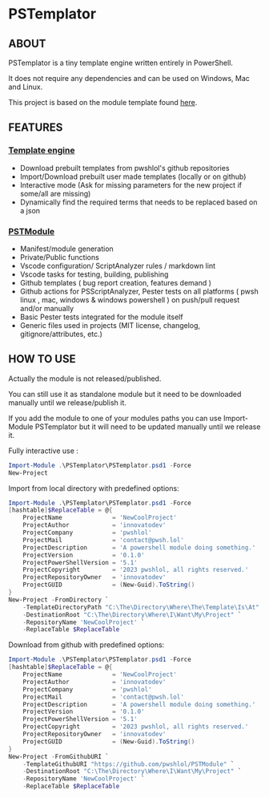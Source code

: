 # PSTemplator

## ABOUT

PSTemplator is a tiny template engine written entirely in PowerShell.

It does not require any dependencies and can be used on Windows, Mac and Linux.

This project is based on the module template found [here](https://github.com/pwshlol/PSTModule).

## FEATURES

### [Template engine](https://github.com/pwshlol/PSTemplator)

- Download prebuilt templates from pwshlol's github repositories
- Import/Download prebuilt user made templates (locally or on github)
- Interactive mode (Ask for missing parameters for the new project if some/all are missing)
- Dynamically find the required terms that needs to be replaced based on a json

### [PSTModule](https://github.com/pwshlol/PSTModule)

- Manifest/module generation
- Private/Public functions
- Vscode configuration/ ScriptAnalyzer rules / markdown lint
- Vscode tasks for testing, building, publishing
- Github templates ( bug report creation, features demand )
- Github actions for PSScriptAnalyzer, Pester tests on all platforms ( pwsh linux , mac, windows & windows powershell ) on push/pull request and/or manually
- Basic Pester tests integrated for the module itself
- Generic files used in projects (MIT license, changelog, gitignore/attributes, etc.)

## HOW TO USE

Actually the module is not released/published.

You can still use it as standalone module but it need to be downloaded manually until we release/publish it.

If you add the module to one of your modules paths you can use Import-Module PSTemplator but it will need to be updated manually until we release it.

Fully interactive use :

```powershell
Import-Module .\PSTemplator\PSTemplator.psd1 -Force
New-Project
```

Import from local directory with predefined options:

```powershell
Import-Module .\PSTemplator\PSTemplator.psd1 -Force
[hashtable]$ReplaceTable = @{
    ProjectName              = 'NewCoolProject'
    ProjectAuthor            = 'innovatodev'
    ProjectCompany           = 'pwshlol'
    ProjectMail              = 'contact@pwsh.lol'
    ProjectDescription       = 'A powershell module doing something.'
    ProjectVersion           = '0.1.0'
    ProjectPowerShellVersion = '5.1'
    ProjectCopyright         = '2023 pwshlol, all rights reserved.'
    ProjectRepositoryOwner   = 'innovatodev'
    ProjectGUID              = (New-Guid).ToString()
}
New-Project -FromDirectory `
    -TemplateDirectoryPath "C:\The\Directory\Where\The\Template\Is\At" `
    -DestinationRoot "C:\The\Directory\Where\I\Want\My\Project" `
    -RepositoryName 'NewCoolProject' `
    -ReplaceTable $ReplaceTable
```

Download from github with predefined options:

```powershell
Import-Module .\PSTemplator\PSTemplator.psd1 -Force
[hashtable]$ReplaceTable = @{
    ProjectName              = 'NewCoolProject'
    ProjectAuthor            = 'innovatodev'
    ProjectCompany           = 'pwshlol'
    ProjectMail              = 'contact@pwsh.lol'
    ProjectDescription       = 'A powershell module doing something.'
    ProjectVersion           = '0.1.0'
    ProjectPowerShellVersion = '5.1'
    ProjectCopyright         = '2023 pwshlol, all rights reserved.'
    ProjectRepositoryOwner   = 'innovatodev'
    ProjectGUID              = (New-Guid).ToString()
}
New-Project -FromGithubURI `
    -TemplateGithubURI "https://github.com/pwshlol/PSTModule" `
    -DestinationRoot "C:\The\Directory\Where\I\Want\My\Project" `
    -RepositoryName 'NewCoolProject' `
    -ReplaceTable $ReplaceTable
```
